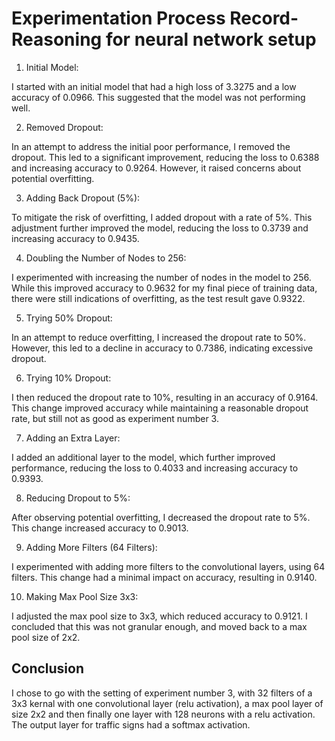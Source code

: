 # Experimentation Process Record- Reasoning for neural network setup

1. Initial Model:

I started with an initial model that had a high loss of 3.3275 and a low accuracy of 0.0966. This suggested that the model was not performing well.

2. Removed Dropout:

In an attempt to address the initial poor performance, I removed the dropout. This led to a significant improvement, reducing the loss to 0.6388 and increasing accuracy to 0.9264. However, it raised concerns about potential overfitting.

3. Adding Back Dropout (5%):

To mitigate the risk of overfitting, I added dropout with a rate of 5%. This adjustment further improved the model, reducing the loss to 0.3739 and increasing accuracy to 0.9435.

4. Doubling the Number of Nodes to 256:

I experimented with increasing the number of nodes in the model to 256. While this improved accuracy to 0.9632 for my final piece of training data, there were still indications of overfitting, as the test result gave 0.9322.

5. Trying 50% Dropout:

In an attempt to reduce overfitting, I increased the dropout rate to 50%. However, this led to a decline in accuracy to 0.7386, indicating excessive dropout.

6. Trying 10% Dropout:

I then reduced the dropout rate to 10%, resulting in an accuracy of 0.9164. This change improved accuracy while maintaining a reasonable dropout rate, but still not as good as experiment number 3.

7. Adding an Extra Layer:

I added an additional layer to the model, which further improved performance, reducing the loss to 0.4033 and increasing accuracy to 0.9393.

8. Reducing Dropout to 5%:

After observing potential overfitting, I decreased the dropout rate to 5%. This change increased accuracy to 0.9013.

9. Adding More Filters (64 Filters):

I experimented with adding more filters to the convolutional layers, using 64 filters. This change had a minimal impact on accuracy, resulting in 0.9140.

10. Making Max Pool Size 3x3:

I adjusted the max pool size to 3x3, which reduced accuracy to 0.9121. I concluded that this was not granular enough, and moved back to a max pool size of 2x2.

## Conclusion
I chose to go with the setting of experiment number 3, with 32 filters of a 3x3 kernal with one convolutional layer (relu activation), a max pool layer of size 2x2 and then finally one layer with 128 neurons with a relu activation. The output layer for traffic signs had a softmax activation.